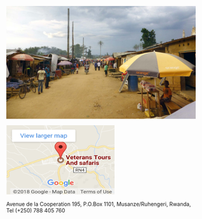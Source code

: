 ![image--title](/assets/016.jpg)

<a href="https://maps.google.com/maps?ll=-1.501633,29.631358&z=12&t=m&hl=en-US&gl=RW&mapclient=embed&cid=17550833976507367943"><img src="/assets/google_maps.png" alt="" width="288" height="184" /></a>

Avenue de la Cooperation 195, P.O.Box 1101, Musanze/Ruhengeri, Rwanda, Tel (+250) 788 405 760